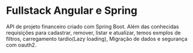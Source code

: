 # Fullstack Angular e Spring
API de projeto financeiro criado com Spring Boot. Além das conhecidas requisições para cadastrar, remover, listar e atualizar, temos exmplos de filtros, carregamento tardio(Lazy loading), Migração de dados e segurança com oauth2.

